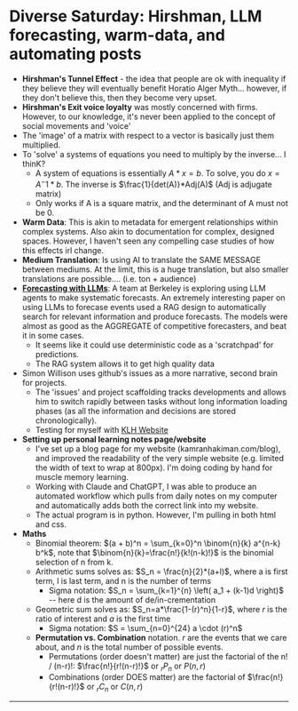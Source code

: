 # Diverse Saturday: Hirshman, LLM forecasting, warm-data, and automating posts

- **Hirshman's Tunnel Effect** - the idea that people are ok with inequality if they believe they will eventually benefit Horatio Alger Myth... however, if they don't believe this, then they become very upset.
- **Hirshman's Exit voice loyalty** was mostly concerned with firms. However, to our knowledge, it's never been applied to the concept of social movements and 'voice'
- The 'image' of a matrix with respect to a vector is basically just them multiplied.
- To 'solve' a systems of equations you need to multiply by the inverse... I thinK?
	- A system of equations is essentially $A*x=b$. To solve, you do $x=A^-1*b$. The inverse is $\frac{1}{det(A)}*Adj(A)$ (Adj is adjugate matrix)
	- Only works if A is a square matrix, and the determinant of A must not be 0.
- **Warm Data**: This is akin to metadata for emergent relationships within complex systems. Also akin to documentation for complex, designed spaces. However, I haven't seen any compelling case studies of how this effects irl change.
- **Medium Translation**: Is using AI to translate the SAME MESSAGE between mediums. At the limit, this is a huge translation, but also smaller translations are possible.... (i.e. ton + audience)
- **[Forecasting with LLMs](https://arxiv.org/html/2402.18563v1)**: A team at Berkeley is exploring using LLM agents to make systematic forecasts. An extremely interesting paper on using LLMs to forecase events used a RAG design to automatically search for relevant information and produce forecasts. The models were almost as good as the AGGREGATE of competitive forecasters, and beat it in some cases.
	- It seems like it could use deterministic code as a 'scratchpad' for predictions.
	- The RAG system allows it to get high quality data
- Simon Willison uses github's issues as a more narrative, second brain for projects.
	- The 'issues' and project scaffolding tracks developments and allows him to switch rapidly between tasks without long information loading phases (as all the information and decisions are stored chronologically).
	- Testing for myself with  [KLH Website](https://github.com/users/kam-hak/projects/2)
- **Setting up personal learning notes page/website**
	- I've set up a blog page for my website (kamranhakiman.com/blog), and improved the readability of the very simple website (e.g. limited the width of text to wrap at 800px). I'm doing coding by hand for muscle memory learning. 
	- Working with Claude and ChatGPT, I was able to produce an automated workflow which pulls from daily notes on my computer and automatically adds both the correct link into my website.
	- The actual program is in python. However, I'm pulling in both html and css. 
-  **Maths**
	- Binomial theorem: $(a + b)^n = \sum_{k=0}^n \binom{n}{k} a^{n-k} b^k$, note that $\binom{n}{k}=\frac{n!}{k!(n-k)!}$ is the binomial selection of n from k. 
	- Arithmetic sums solves as: $S_n = \frac{n}{2}*(a+l)$, where a is first term, l is last term, and n is the number of terms
		- Sigma notation: $S_n = \sum_{k=1}^{n} \left( a_1 + (k-1)d \right)$ -- here d is the amount of de/in-crementation
	- Geometric sum solves as: $S_n=a*\frac{1-(r)^n}{1-r}$, where $r$ is the ratio of interest and $a$ is the first time
		- Sigma notation: $S = \sum_{n=0}^{24} a \cdot (r)^n$
	- **Permutation vs. Combination** notation. $r$ are the events that we care about, and $n$ is the total number of possible events.
		- Permutations (order doesn't matter) are just the factorial of the n! / (n-r)!: $\frac{n!}{r!(n-r)!}$ or $_r P_n$ or $P(n,r)$
		- Combinations (order DOES matter) are the factorial of $\frac{n!}{r!(n-r)!}$ or $_r C_n$ or $C(n,r)$


---